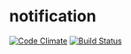 # notification
[![Code Climate](https://codeclimate.com/github/webnotification/notification/badges/gpa.svg)](https://codeclimate.com/github/webnotification/notification)
[![Build Status](https://travis-ci.org/webnotification/notification.svg)](https://travis-ci.org/webnotification/notification)
